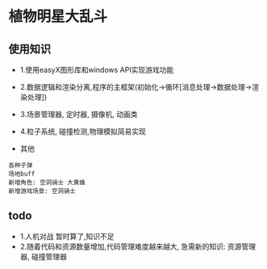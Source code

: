 # 植物明星大乱斗

## 使用知识
- 1.使用easyX图形库和windows API实现游戏功能
- 2.数据逻辑和渲染分离,程序的主框架(初始化->循环[消息处理->数据处理->渲染处理])
- 3.场景管理器, 定时器, 摄像机, 动画类
- 4.粒子系统, 碰撞检测,物理模拟简易实现

- 其他
```
各种子弹
场地buff
新增角色: 空洞骑士 大黄蜂
新增游戏场景: 空洞骑士

```

## todo
- 1.人机对战 暂时算了,知识不足
- 2.随着代码和资源数量增加,代码管理难度越来越大, 急需新的知识: 资源管理器, 碰撞管理器


